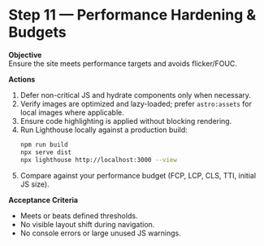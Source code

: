 # Step 11 — Performance Hardening & Budgets

**Objective**  
Ensure the site meets performance targets and avoids flicker/FOUC.

**Actions**  
1. Defer non-critical JS and hydrate components only when necessary.
2. Verify images are optimized and lazy-loaded; prefer `astro:assets` for local images where applicable.
3. Ensure code highlighting is applied without blocking rendering.
4. Run Lighthouse locally against a production build:
   ```bash
   npm run build
   npx serve dist
   npx lighthouse http://localhost:3000 --view
   ```
5. Compare against your performance budget (FCP, LCP, CLS, TTI, initial JS size).

**Acceptance Criteria**  
- Meets or beats defined thresholds.
- No visible layout shift during navigation.
- No console errors or large unused JS warnings.

